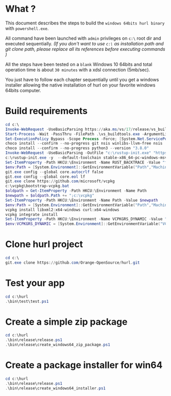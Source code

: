 # What ?

This document describes the steps to build the `windows 64bits hurl binary` with `powershell.exe`.

All command have been launched with `admin` privileges on `c:\` root dir and executed sequentially. *(If you don't want to use `c:\` as installation path and git clone path, please replace all its references before executing commands )*

All the steps have been tested on a `blank` Windows 10 64bits and total operation time is about `30 minutes` with a xdsl connection (5mb/sec). 

You just have to follow each chapter sequentially until you get a windows installer allowing the native installation of hurl on your favorite windows 64bits computer.

# Build requirements

```powershell
cd c:\
Invoke-WebRequest -UseBasicParsing https://aka.ms/vs/17/release/vs_buildtools.exe  -Outfile vs_buildtools.exe
Start-Process -Wait -PassThru -FilePath .\vs_buildtools.exe -ArgumentList "--addProductLang", "En-us", "--add", "Microsoft.VisualStudio.Workload.VCTools", "--includeRecommended", "--passive", "--norestart", "--nocache", "--wait"
Set-ExecutionPolicy Bypass -Scope Process -Force; [System.Net.ServicePointManager]::SecurityProtocol = [System.Net.ServicePointManager]::SecurityProtocol -bor 3072; iex ((New-Object System.Net.WebClient).DownloadString('https://community.chocolatey.org/install.ps1'))
choco install --confirm --no-progress git nsis winlibs-llvm-free nsis
choco install --confirm --no-progress python3 --version "3.8.0"
Invoke-WebRequest -UseBasicParsing -OutFile "c:\rustup-init.exe" "https://static.rust-lang.org/rustup/dist/i686-pc-windows-gnu/rustup-init.exe"
c:\rustup-init.exe -y  --default-toolchain stable-x86_64-pc-windows-msvc
Set-ItemProperty -Path HKCU:\Environment -Name RUST_BACKTRACE -Value "full"
$env:Path = [System.Environment]::GetEnvironmentVariable("Path","Machine") + ";" + [System.Environment]::GetEnvironmentVariable("Path","User") 
git.exe config --global core.autocrlf false
git.exe config --global core.eol lf
git.exe clone https://github.com/microsoft/vcpkg
c:\vcpkg\bootstrap-vcpkg.bat
$oldpath = Get-ItemProperty -Path HKCU:\Environment -Name Path
$newpath = $oldpath.Path += ";c:\vcpkg"
Set-ItemProperty -Path HKCU:\Environment -Name Path -Value $newpath
$env:Path = [System.Environment]::GetEnvironmentVariable("Path","Machine") + ";" + [System.Environment]::GetEnvironmentVariable("Path","User") 
vcpkg install libxml2:x64-windows curl:x64-windows
vcpkg integrate install
Set-ItemProperty -Path HKCU:\Environment -Name VCPKGRS_DYNAMIC -Value "1"
$env:VCPKGRS_DYNAMIC = [System.Environment]::GetEnvironmentVariable("VCPKGRS_DYNAMIC","User")
```

# Clone hurl project

```powershell
cd c:\
git.exe clone https://github.com/Orange-OpenSource/hurl.git
```

# Test your app

```powershell
cd c:\hurl
.\bin\test\test.ps1
```

# Create a simple zip package

```powershell
cd c:\hurl
.\bin\release\release.ps1
.\bin\release\create_windows64_zip_package.ps1
```

# Create a package installer for win64

```powershell
cd c:\hurl
.\bin\release\release.ps1
.\bin\release\create_windows64_installer.ps1
```

